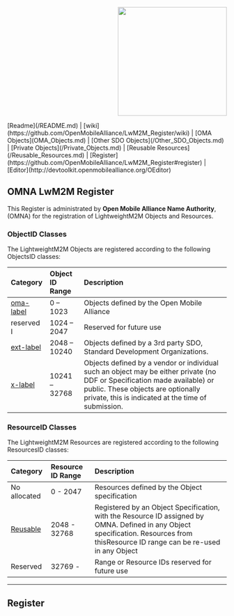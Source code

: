 <p align="right">
	<img src="http://openmobilealliance.org/wp-content/uploads/2012/11/LOGO_OMA_Large.jpg" width="250">
</p>
[Readme](/README.md) | [wiki](https://github.com/OpenMobileAlliance/LwM2M_Register/wiki) | [OMA Objects](OMA_Objects.md) | [Other SDO Objects](/Other_SDO_Objects.md) | [Private Objects](/Private_Objects.md) | [Reusable Resources](/Reusable_Resources.md) | [Register](https://github.com/OpenMobileAlliance/LwM2M_Register#register) | [Editor](http://devtoolkit.openmobilealliance.org/OEditor)

## OMNA LwM2M Register
This Register is administrated by **Open Mobile Alliance Name Authority**, (OMNA) for the registration of LightweightM2M Objects and Resources.

### ObjectID Classes

The LightweightM2M Objects are registered according to the following ObjectsID classes:

Category          | Object ID Range      |Description 
:-----------------| :--------------------| :-----------------------------------------------------
[oma-label](/OMA_Objects.md)         | 0 – 1023             | Objects defined by the Open Mobile Alliance 
reserved I        | 1024 – 2047          | Reserved for future use 
[ext-label](/Other_SDO_Objects.md)         | 2048 – 10240         | Objects defined by a 3rd party SDO, Standard Development Organizations. 
[x-label](/Private_Objects.md)           | 10241 – 32768        | Objects defined by a vendor or individual such an object may be either private (no DDF or Specification made available) or public. These objects are optionally private, this is indicated at the time of submission. 

### ResourceID Classes

The LightweightM2M Resources are registered according to the following ResourcesID classes:

Category          | Resource ID Range      |Description 
:-----------------| :----------------------| :-----------------------------------------------------
No allocated      | 0 - 2047               | Resources defined by the Object specification
[Reusable](/Reusable_Resources.md)| 2048 - 32768           | Registered by an Object Specification, with the Resource ID assigned by OMNA. Defined in any Object specification. Resources from thisResource ID range can be re-used in any Object
Reserved          | 32769 -                | Range or Resource IDs reserved for future use

***

## Register

